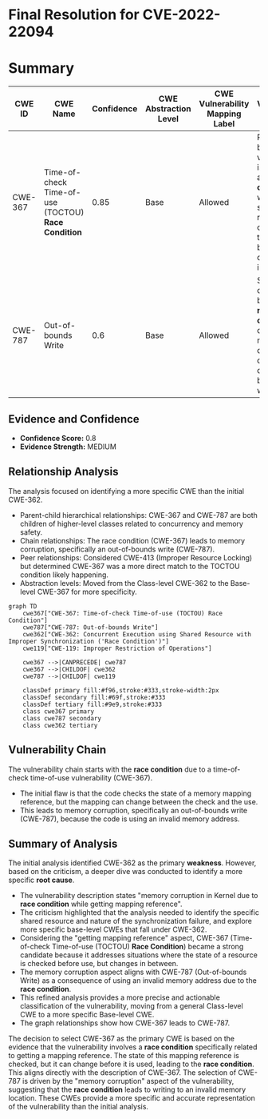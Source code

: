 # Final Resolution for CVE-2022-22094

# Summary
| CWE ID | CWE Name | Confidence | CWE Abstraction Level | CWE Vulnerability Mapping Label | CWE-Vulnerability Mapping Notes |
|---|---|---|---|---|---|
| CWE-367 | Time-of-check Time-of-use (TOCTOU) **Race Condition** | 0.85 | Base | Allowed | Primary CWE because the vulnerability is caused by a **race condition** where the state of a resource is checked and then used, but the state can change in between. |
| CWE-787 | Out-of-bounds Write | 0.6 | Base | Allowed | Secondary candidate because the **race condition** can lead to memory corruption due to an out-of-bounds write. |

## Evidence and Confidence

*   **Confidence Score:** 0.8
*   **Evidence Strength:** MEDIUM

## Relationship Analysis
The analysis focused on identifying a more specific CWE than the initial CWE-362.
  - Parent-child hierarchical relationships: CWE-367 and CWE-787 are both children of higher-level classes related to concurrency and memory safety.
  - Chain relationships: The race condition (CWE-367) leads to memory corruption, specifically an out-of-bounds write (CWE-787).
  - Peer relationships: Considered CWE-413 (Improper Resource Locking) but determined CWE-367 was a more direct match to the TOCTOU condition likely happening.
  - Abstraction levels: Moved from the Class-level CWE-362 to the Base-level CWE-367 for more specificity.

```mermaid
graph TD
    cwe367["CWE-367: Time-of-check Time-of-use (TOCTOU) Race Condition"]
    cwe787["CWE-787: Out-of-bounds Write"]
    cwe362["CWE-362: Concurrent Execution using Shared Resource with Improper Synchronization ('Race Condition')"]
    cwe119["CWE-119: Improper Restriction of Operations"]
    
    cwe367 -->|CANPRECEDE| cwe787
    cwe367 -->|CHILDOF| cwe362
    cwe787 -->|CHILDOF| cwe119
    
    classDef primary fill:#f96,stroke:#333,stroke-width:2px
    classDef secondary fill:#69f,stroke:#333
    classDef tertiary fill:#9e9,stroke:#333
    class cwe367 primary
    class cwe787 secondary
    class cwe362 tertiary
```

## Vulnerability Chain
The vulnerability chain starts with the **race condition** due to a time-of-check time-of-use vulnerability (CWE-367).
  - The initial flaw is that the code checks the state of a memory mapping reference, but the mapping can change between the check and the use.
  - This leads to memory corruption, specifically an out-of-bounds write (CWE-787), because the code is using an invalid memory address.

## Summary of Analysis
The initial analysis identified CWE-362 as the primary **weakness**. However, based on the criticism, a deeper dive was conducted to identify a more specific **root cause**.
  - The vulnerability description states "memory corruption in Kernel due to **race condition** while getting mapping reference".
  - The criticism highlighted that the analysis needed to identify the specific shared resource and nature of the synchronization failure, and explore more specific base-level CWEs that fall under CWE-362.
  - Considering the "getting mapping reference" aspect, CWE-367 (Time-of-check Time-of-use (TOCTOU) **Race Condition**) became a strong candidate because it addresses situations where the state of a resource is checked before use, but changes in between.
  - The memory corruption aspect aligns with CWE-787 (Out-of-bounds Write) as a consequence of using an invalid memory address due to the **race condition**.
  - This refined analysis provides a more precise and actionable classification of the vulnerability, moving from a general Class-level CWE to a more specific Base-level CWE.
  - The graph relationships show how CWE-367 leads to CWE-787.

The decision to select CWE-367 as the primary CWE is based on the evidence that the vulnerability involves a **race condition** specifically related to getting a mapping reference. The state of this mapping reference is checked, but it can change before it is used, leading to the **race condition**. This aligns directly with the description of CWE-367. The selection of CWE-787 is driven by the "memory corruption" aspect of the vulnerability, suggesting that the **race condition** leads to writing to an invalid memory location. These CWEs provide a more specific and accurate representation of the vulnerability than the initial analysis.